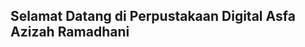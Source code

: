 <head>
    <meta charset="UTF-8">
    <meta name="viewport" content="width=device-width, initial-scale=1.0">
    <title>Library Asfa Azizah Ramadhani</title>
</head>
<body>
    <h2>Selamat Datang di Perpustakaan Digital Asfa Azizah Ramadhani</h2>
</body>
</html>
